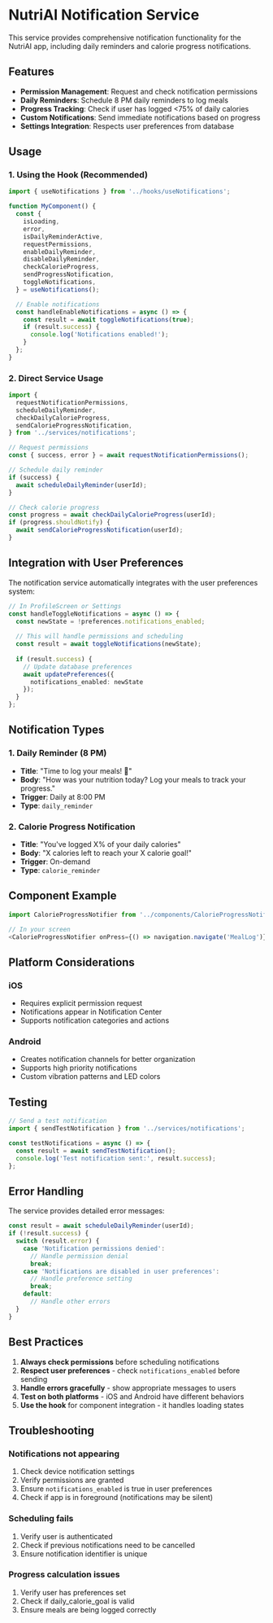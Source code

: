 # NutriAI Notification Service

This service provides comprehensive notification functionality for the NutriAI app, including daily reminders and calorie progress notifications.

## Features

- **Permission Management**: Request and check notification permissions
- **Daily Reminders**: Schedule 8 PM daily reminders to log meals
- **Progress Tracking**: Check if user has logged <75% of daily calories
- **Custom Notifications**: Send immediate notifications based on progress
- **Settings Integration**: Respects user preferences from database

## Usage

### 1. Using the Hook (Recommended)

```typescript
import { useNotifications } from '../hooks/useNotifications';

function MyComponent() {
  const {
    isLoading,
    error,
    isDailyReminderActive,
    requestPermissions,
    enableDailyReminder,
    disableDailyReminder,
    checkCalorieProgress,
    sendProgressNotification,
    toggleNotifications,
  } = useNotifications();

  // Enable notifications
  const handleEnableNotifications = async () => {
    const result = await toggleNotifications(true);
    if (result.success) {
      console.log('Notifications enabled!');
    }
  };
}
```

### 2. Direct Service Usage

```typescript
import {
  requestNotificationPermissions,
  scheduleDailyReminder,
  checkDailyCalorieProgress,
  sendCalorieProgressNotification,
} from '../services/notifications';

// Request permissions
const { success, error } = await requestNotificationPermissions();

// Schedule daily reminder
if (success) {
  await scheduleDailyReminder(userId);
}

// Check calorie progress
const progress = await checkDailyCalorieProgress(userId);
if (progress.shouldNotify) {
  await sendCalorieProgressNotification(userId);
}
```

## Integration with User Preferences

The notification service automatically integrates with the user preferences system:

```typescript
// In ProfileScreen or Settings
const handleToggleNotifications = async () => {
  const newState = !preferences.notifications_enabled;
  
  // This will handle permissions and scheduling
  const result = await toggleNotifications(newState);
  
  if (result.success) {
    // Update database preferences
    await updatePreferences({
      notifications_enabled: newState
    });
  }
};
```

## Notification Types

### 1. Daily Reminder (8 PM)
- **Title**: "Time to log your meals! 📝"
- **Body**: "How was your nutrition today? Log your meals to track your progress."
- **Trigger**: Daily at 8:00 PM
- **Type**: `daily_reminder`

### 2. Calorie Progress Notification
- **Title**: "You've logged X% of your daily calories"
- **Body**: "X calories left to reach your X calorie goal!"
- **Trigger**: On-demand
- **Type**: `calorie_reminder`

## Component Example

```typescript
import CalorieProgressNotifier from '../components/CalorieProgressNotifier';

// In your screen
<CalorieProgressNotifier onPress={() => navigation.navigate('MealLog')} />
```

## Platform Considerations

### iOS
- Requires explicit permission request
- Notifications appear in Notification Center
- Supports notification categories and actions

### Android
- Creates notification channels for better organization
- Supports high priority notifications
- Custom vibration patterns and LED colors

## Testing

```typescript
// Send a test notification
import { sendTestNotification } from '../services/notifications';

const testNotifications = async () => {
  const result = await sendTestNotification();
  console.log('Test notification sent:', result.success);
};
```

## Error Handling

The service provides detailed error messages:

```typescript
const result = await scheduleDailyReminder(userId);
if (!result.success) {
  switch (result.error) {
    case 'Notification permissions denied':
      // Handle permission denial
      break;
    case 'Notifications are disabled in user preferences':
      // Handle preference setting
      break;
    default:
      // Handle other errors
  }
}
```

## Best Practices

1. **Always check permissions** before scheduling notifications
2. **Respect user preferences** - check `notifications_enabled` before sending
3. **Handle errors gracefully** - show appropriate messages to users
4. **Test on both platforms** - iOS and Android have different behaviors
5. **Use the hook** for component integration - it handles loading states

## Troubleshooting

### Notifications not appearing
1. Check device notification settings
2. Verify permissions are granted
3. Ensure `notifications_enabled` is true in user preferences
4. Check if app is in foreground (notifications may be silent)

### Scheduling fails
1. Verify user is authenticated
2. Check if previous notifications need to be cancelled
3. Ensure notification identifier is unique

### Progress calculation issues
1. Verify user has preferences set
2. Check if daily_calorie_goal is valid
3. Ensure meals are being logged correctly